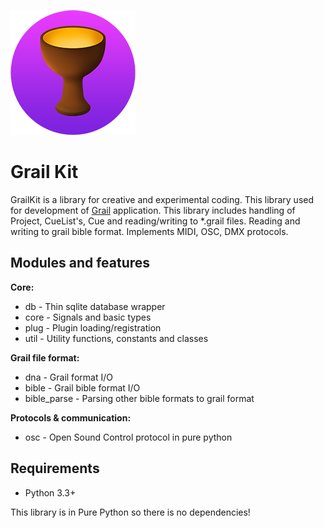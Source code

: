 ![grail.png](/icon/grailkit.png)

# Grail Kit #

GrailKit is a library for creative and experimental coding. This library used for development of [Grail](http://grailapp.com) application.
This library includes handling of Project, CueList's, Cue and reading/writing to *.grail files.
Reading and writing to grail bible format. Implements MIDI, OSC, DMX protocols.
 
## Modules and features ##

**Core:**

  * db - Thin sqlite database wrapper
  * core - Signals and basic types
  * plug - Plugin loading/registration
  * util - Utility functions, constants and classes

**Grail file format:**

  * dna - Grail format I/O
  * bible - Grail bible format I/O
  * bible_parse - Parsing other bible formats to grail format

**Protocols & communication:**

  * osc - Open Sound Control protocol in pure python

## Requirements ##

  * Python 3.3+

This library is in Pure Python so there is no dependencies!
